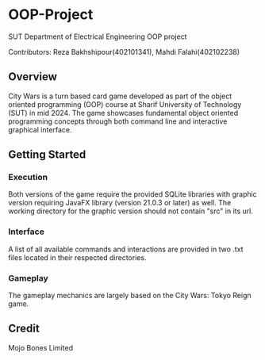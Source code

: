 # OOP-Project

SUT Department of Electrical Engineering OOP project

Contributors: Reza Bakhshipour(402101341), Mahdi Falahi(402102238)

## Overview
City Wars is a turn based card game developed as part of the object oriented programming (OOP) course at Sharif University of Technology (SUT) in mid 2024. The game showcases fundamental object oriented programming concepts through both command line and interactive graphical interface.

## Getting Started

### Execution
Both versions of the game require the provided SQLite libraries with graphic version requiring JavaFX library (version 21.0.3 or later) as well. The working directory for the graphic version should not contain "src" in its url.

### Interface
A list of all available commands and interactions are provided in two .txt files located in their respected directories.

### Gameplay
The gameplay mechanics are largely based on the City Wars: Tokyo Reign game.

## Credit
Mojo Bones Limited
